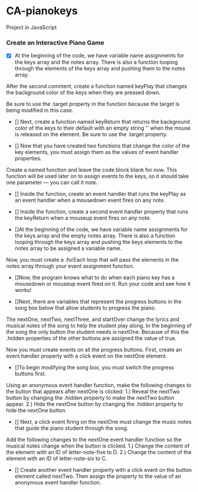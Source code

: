 # CA-pianokeys
Project in JavaScript


### Create an Interactive Piano Game

- [x] At the beginning of the code, we have variable name assignments for the keys array and the notes array. There is also a function looping through the elements of the keys array and pushing them to the notes array.

After the second comment, create a function named keyPlay that changes the background color of the keys when they are pressed down.

Be sure to use the .target property in the function because the target is being modified in this case.

- [] Next, create a function named keyReturn that returns the background color of the keys to their default with an empty string '' when the mouse is released on the element. Be sure to use the .target property.

- [] Now that you have created two functions that change the color of the key elements, you must assign them as the values of event handler properties.

Create a named function and leave the code block blank for now. This function will be used later on to assign events to the keys, so it should take one parameter — you can call it note.

- [] Inside the function, create an event handler that runs the keyPlay as an event handler when a mousedown event fires on any note.

- [] Inside the function, create a second event handler property that runs the keyReturn when a mouseup event fires on any note.

- []At the beginning of the code, we have variable name assignments for the keys array and the empty notes array. There is also a function looping through the keys array and pushing the keys elements to the notes array to be assigned a variable name.

Now, you must create a .forEach loop that will pass the elements in the notes array through your event assignment function.

- []Now, the program knows what to do when each piano key has a mousedown or mouseup event fired on it. Run your code and see how it works!

- []Next, there are variables that represent the progress buttons in the song box below that allow students to progress the piano.

The nextOne, nextTwo, nextThree, and startOver change the lyrics and musical notes of the song to help the student play along. In the beginning of the song the only button the student needs is nextOne. Because of this the .hidden properties of the other buttons are assigned the value of true.

Now you must create events on all the progress buttons. First, create an event handler property with a click event on the nextOne element.

- []To begin modifying the song box, you must switch the progress buttons first.

Using an anonymous event handler function, make the following changes to the button that appears after nextOne is clicked:
    1.) Reveal the nextTwo button by changing the .hidden property to make the nextTwo button appear.
    2.) Hide the nextOne button by changing the .hidden property to hide the nextOne button.

- [] Next, a click event firing on the nextOne must change the music notes that guide the piano student through the song.

Add the following changes to the nextOne event handler function so the musical notes change when the button is clicked.
    1.) Change the content of the element with an ID of letter-note-five to D.
    2.) Change the content of the element with an ID of letter-note-six to C.

- [] Create another event handler property with a click event on the button element called nextTwo. Then assign the property to the value of an anonymous event handler function.